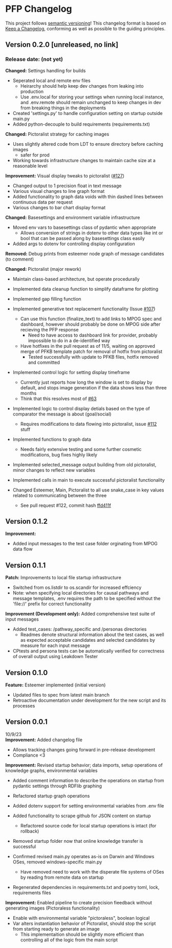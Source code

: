 # PFP Changelog
This project follows [semantic versioning](https://semver.org/spec/v2.0.0.html)!
This changelog format is based on [Keep a Changelog](https://keepachangelog.com/en/1.0.0/), conforming as well as possible to the guiding principles.

## Version 0.2.0 [unreleased, no link]
### Release date: (not yet)
**Changed:** Settings handling for builds
- Seperated local and remote env files
    - Heirarchy should help keep dev changes from leaking into production
    - Use .env.local for storing your settings when running local instance, and .env.remote should remain unchanged to keep changes in dev from breaking things in the deployments
- Created 'settings.py' to handle configuration setting on startup outside main.py
- Added python-decouple to build requirements (requirements.txt)

**Changed:** Pictoralist strategy for caching images
- Uses slightly altered code from LDT to ensure directory before caching images
    - safer for prod
- Working towards infrastructure changes to maintain cache size at a reasonable level

**Improvement:** Visual display tweaks to pictoralist ([#127](https://github.com/Display-Lab/precision-feedback-pipeline/issues/127))
- Changed output to 1 precision float in text message
- Various visual changes to line graph format
- Added functionality to graph data voids with thin dashed lines between continuous data per request
- Various changes to bar chart display format

**Changed:** Basesettings and environment variable infrastructure
- Moved env vars to basesettings class of pydantic when appropriate
    - Allows conversion of strings in dotenv to other data types like int or bool that can be passed along by basesettings class easily
- Added args to dotenv for controlling display configuration

**Removed:** Debug prints from esteemer node graph of message candidates (to comment)

**Changed:** Pictoralist (major rework)
- Maintain class-based architecture, but operate procedurally
- Implemented data cleanup function to simplify dataframe for plotting
- Implemented gap filling function

- Implemented generative text replacement functionality (Issue [#107](https://github.com/Display-Lab/precision-feedback-pipeline/issues/107))
    - Can use this function (finalize_text) to add links to MPOG spec and dashboard, however should probably be done on MPOG side after recieving the PFP response
        - Need to have access to dashboard link for provider, probably impossible to do in a de-identified way
    - Have hotfixes in the pull request as of 11/5, waiting on approved merge of PFKB template patch for removal of hotfix from pictoralist
        - Tested successfully with update to PFKB files, hotfix removed and committed

- Implemented control logic for setting display timeframe
    - Currently just reports how long the window is set to display by default, and stops image generation if the data shows less than three months
    - Think that this resolves most of [#63](https://github.com/Display-Lab/precision-feedback-pipeline/issues/63)

- Implemented logic to control display detials based on the type of comparator the message is about (goal/social)
    - Requires modifications to data flowing into pictoralist, issue [#112](https://github.com/Display-Lab/precision-feedback-pipeline/issues/112) stuff

- Implemented functions to graph data
    - Needs fairly extensive testing and some further cosmetic modifications, bug fixes highly likely

- Implemented selected_message output building from old pictoralist, minor changes to reflect new variables

- Implemented calls in main to execute successful pictoralist functionality

- Changed Esteemer, Main, Pictoralist to all use snake_case in key values related to communicating between the three
    - See pull request #122, commit hash [ffd411f](https://github.com/Display-Lab/precision-feedback-pipeline/commit/ffd411fc35ea4be24cd395dc90661260132cedd8)

## Version 0.1.2
**Improvement:**
- Added input messages to the test case folder orginating from MPOG data flow

## Version 0.1.1
**Patch:** Improvements to local file startup infrastructure
- Switched from os.listdir to os.scandir for increased effciency
- Note: when specifying local directories for causal pathways and message templates, .env requires the path to be specified without the 'file://' prefix for correct functionality

**Improvement (Development only):** Added comprehensive test suite of input messages
- Added test_cases: /pathway_specific and /personas directories
    - Readmes denote structural information about the test cases, as well as expected acceptable candidates and selected candidates by measure for each input message
- CPtests and persona tests can be automatically verified for correctness of overall output using Leakdown Tester


## Version 0.1.0
**Feature:** Esteemer implemented (initial version)
- Updated files to spec from latest main branch
- Retroactive documentation under development for the new script and its processes  

## Version 0.0.1
10/9/23  
**Improvement:** Added changelog file  
- Allows tracking changes going forward in pre-release development  
- Compliance <3

**Improvement:** Revised startup behavior; data imports, setup operations of knowledge graphs, environmental variables

- Added comment information to describe the operations on startup from pydantic settings through RDFlib graphing

- Refactored startup graph operations

- Added dotenv support for setting environmental variables from .env file

- Added functionality to scrape github for JSON content on startup
    - Refactored source code for local startup operations is intact (for rollback)

- Removed startup folder now that online knowledge transfer is successful

- Confirmed revised main.py operates as-is on Darwin and Windows OSes, removed windows-specific main.py
    - Have removed need to work with the disperate file systems of OSes by reading from remote data on startup

- Regenerated dependencies in requirements.txt and poetry toml, lock, requirements files

**Improvement:** Enabled pipeline to create precision fieedback without generating images (Pictoraless functionality)  
- Enable with environmental variable "pictoraless", boolean logical
- Var alters instantiation behavior of Pictoralist, should stop the script from starting ready to generate an image
    - This implementaition should be slightly more efficient than controlling all of the logic from the main script  